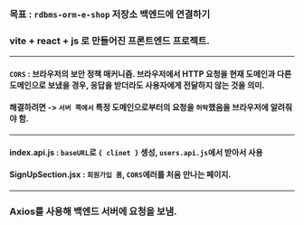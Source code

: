 ### 목표 : `rdbms-orm-e-shop` 저장소 백엔드에 연결하기

### vite + react + js 로 만들어진 프론트엔드 프로젝트.

---

#### `CORS` : 브라우저의 보안 정책 매커니즘. 브라우저에서 HTTP 요청을 현재 도메인과 다른 도메인으로 보냈을 경우, 응답을 받더라도 사용자에게 전달하지 않는 것을 의미.

#### 해결하려면 -> `서버 쪽에서` 특정 도메인으로부터의 요청을 `허락`했음을 브라우저에 알려줘야 함.

---

#### index.api.js : `baseURL`로 `{ clinet }` 셍성, `users.api.js`에서 받아서 사용

#### SignUpSection.jsx : `회원가입 폼`, `CORS`에러를 처음 만나는 페이지.

---

### Axios를 사용해 백엔드 서버에 요청을 보냄.
